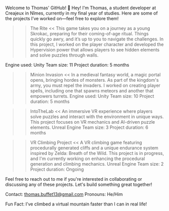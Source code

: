 Welcome to Thomas' GitHub! 👋
Hey! I'm Thomas, a student developer at Creajeux in Nîmes, currently in my final year of studies. Here are some of the projects I’ve worked on—feel free to explore them!

>> The Rite <<
This game takes you on a journey as a young Skrokac, preparing for their coming-of-age ritual. Things quickly go awry, and it’s up to you to navigate the challenges.
In this project, I worked on the player character and developed the Hypervision power that allows players to see hidden elements and solve puzzles through walls.

Engine used: Unity
Team size: 11
Project duration: 5 months

>> Minion Invasion <<
In a medieval fantasy world, a magic portal opens, bringing hordes of monsters. As part of the kingdom's army, you must repel the invaders.
I worked on creating player spells, including one that spawns meteors and another that empowers turrets.
Engine used: Unity
Team size: 10
Project duration: 5 months
>> 


>> IntoTheLab <<
An immersive VR experience where players solve puzzles and interact with the environment in unique ways.
This project focuses on VR mechanics and AI-driven puzzle elements.
Unreal Engine
Team size: 3
Project duration: 6 months

>> VR Climbing Project <<
A VR climbing game featuring procedurally generated cliffs and a unique endurance system inspired by Zelda: Breath of the Wild.
This project is in progress, and I'm currently working on enhancing the procedural generation and climbing mechanics.
Unreal Engine
Team size: 2
Project duration: Ongoing


Feel free to reach out to me if you're interested in collaborating or discussing any of these projects. Let's build something great together!

Contact: thomas.buffet13@gmail.com
Pronouns: He/Him

Fun Fact: I’ve climbed a virtual mountain faster than I can in real life!
